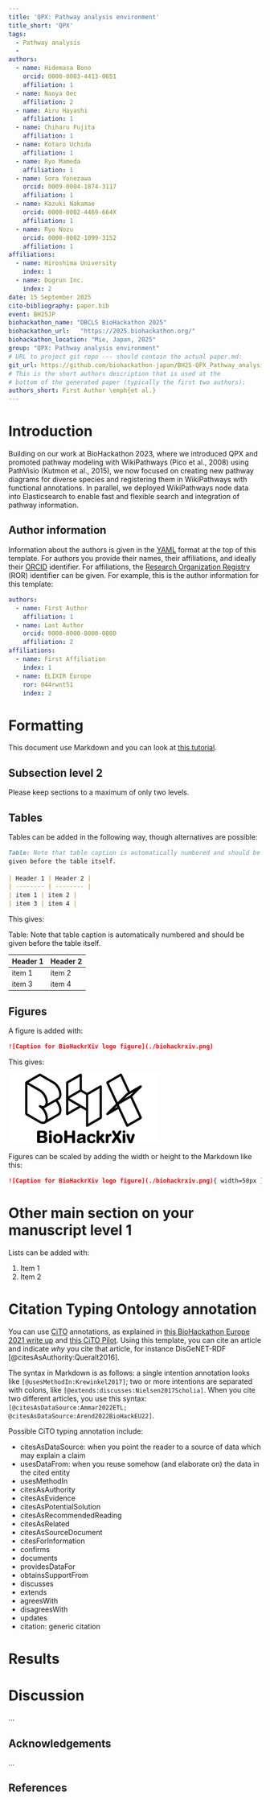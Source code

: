 ```yaml
---
title: 'QPX: Pathway analysis environment'
title_short: 'QPX'
tags:
  - Pathway analysis
  - 
authors:
  - name: Hidemasa Bono
    orcid: 0000-0003-4413-0651
    affiliation: 1
  - name: Naoya Oec
    affiliation: 2
  - name: Airu Hayashi
    affiliation: 1
  - name: Chiharu Fujita
    affiliation: 1
  - name: Kotaro Uchida
    affiliation: 1
  - name: Ryo Mameda
    affiliation: 1
  - name: Sora Yonezawa
    orcid: 0009-0004-1874-3117
    affiliation: 1
  - name: Kazuki Nakamae
    orcid: 0000-0002-4469-664X
    affiliation: 1
  - name: Ryo Nozu
    orcid: 0000-0002-1099-3152
    affiliation: 1
affiliations:
  - name: Hiroshima University
    index: 1
  - name: Dogrun Inc.
    index: 2
date: 15 September 2025
cito-bibliography: paper.bib
event: BH25JP
biohackathon_name: "DBCLS BioHackathon 2025"
biohackathon_url:   "https://2025.biohackathon.org/"
biohackathon_location: "Mie, Japan, 2025"
group: "QPX: Pathway analysis environment"
# URL to project git repo --- should contain the actual paper.md:
git_url: https://github.com/biohackathon-japan/BH25-QPX_Pathway_analysis_environment
# This is the short authors description that is used at the
# bottom of the generated paper (typically the first two authors):
authors_short: First Author \emph{et al.}
---
```


# Introduction

Building on our work at BioHackathon 2023, where we introduced QPX and promoted pathway modeling with WikiPathways (Pico et al., 2008) using PathVisio (Kutmon et al., 2015), we now focused on creating new pathway diagrams for diverse species and registering them in WikiPathways with functional annotations. In parallel, we deployed WikiPathways node data into Elasticsearch to enable fast and flexible search and integration of pathway information.

## Author information

Information about the authors is given in the [YAML](https://en.wikipedia.org/wiki/YAML) format at the top of this template.
For authors you provide their names, their affiliations, and ideally their [ORCID](https://orcid.org/)
identifier. For affiliations, the [Research Organization Registry](https://ror.org/) (ROR) identifier can be given.
For example, this is the author information for this template:

```yaml
authors:
  - name: First Author
    affiliation: 1
  - name: Last Author
    orcid: 0000-0000-0000-0000
    affiliation: 2
affiliations:
  - name: First Affiliation
    index: 1
  - name: ELIXIR Europe
    ror: 044rwnt51
    index: 2
```

# Formatting

This document use Markdown and you can look at [this tutorial](https://www.markdowntutorial.com/).

## Subsection level 2

Please keep sections to a maximum of only two levels.

## Tables

Tables can be added in the following way, though alternatives are possible:

```markdown
Table: Note that table caption is automatically numbered and should be
given before the table itself.

| Header 1 | Header 2 |
| -------- | -------- |
| item 1 | item 2 |
| item 3 | item 4 |
```

This gives:

Table: Note that table caption is automatically numbered and should be
given before the table itself.

| Header 1 | Header 2 |
| -------- | -------- |
| item 1 | item 2 |
| item 3 | item 4 |

## Figures

A figure is added with:

```markdown
![Caption for BioHackrXiv logo figure](./biohackrxiv.png)
```

This gives:

![Caption for BioHackrXiv logo figure](./biohackrxiv.png)

Figures can be scaled by adding the width or height to the Markdown like this:

```markdown
![Caption for BioHackrXiv logo figure](./biohackrxiv.png){ width=50px }
```

# Other main section on your manuscript level 1

Lists can be added with:

1. Item 1
2. Item 2

# Citation Typing Ontology annotation

You can use [CiTO](http://purl.org/spar/cito/2018-02-12) annotations, as explained in [this BioHackathon Europe 2021 write up](https://raw.githubusercontent.com/biohackrxiv/bhxiv-metadata/main/doc/elixir_biohackathon2021/paper.md) and [this CiTO Pilot](https://www.biomedcentral.com/collections/cito).
Using this template, you can cite an article and indicate _why_ you cite that article, for instance DisGeNET-RDF [@citesAsAuthority:Queralt2016].

The syntax in Markdown is as follows: a single intention annotation looks like
`[@usesMethodIn:Krewinkel2017]`; two or more intentions are separated
with colons, like `[@extends:discusses:Nielsen2017Scholia]`. When you cite two
different articles, you use this syntax: `[@citesAsDataSource:Ammar2022ETL; @citesAsDataSource:Arend2022BioHackEU22]`.

Possible CiTO typing annotation include:

* citesAsDataSource: when you point the reader to a source of data which may explain a claim
* usesDataFrom: when you reuse somehow (and elaborate on) the data in the cited entity
* usesMethodIn
* citesAsAuthority
* citesAsEvidence
* citesAsPotentialSolution
* citesAsRecommendedReading
* citesAsRelated
* citesAsSourceDocument
* citesForInformation
* confirms
* documents
* providesDataFor
* obtainsSupportFrom
* discusses
* extends
* agreesWith
* disagreesWith
* updates
* citation: generic citation


# Results


# Discussion

...

## Acknowledgements

...

## References
